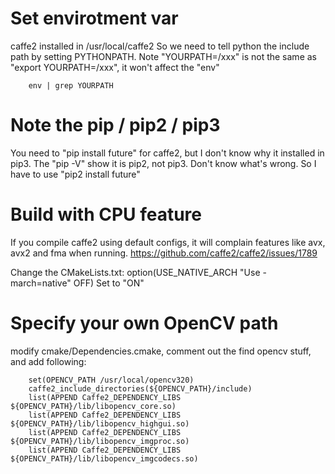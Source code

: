 

# Set envirotment var
caffe2 installed in /usr/local/caffe2
So we need to tell python the include path by setting PYTHONPATH.
Note "YOURPATH=/xxx" is not the same as "export YOURPATH=/xxx", it won't affect the "env"

        env | grep YOURPATH

# Note the pip / pip2 / pip3
You need to "pip install future" for caffe2, but I don't know why it installed in pip3.
The "pip -V" show it is pip2, not pip3. Don't know what's wrong. 
So I have to use "pip2 install future"

# Build with CPU feature
If you compile caffe2 using default configs, it will complain features like avx, avx2 and fma when running.
https://github.com/caffe2/caffe2/issues/1789

Change the CMakeLists.txt:
option(USE_NATIVE_ARCH "Use -march=native" OFF) 
Set to "ON"

# Specify your own OpenCV path
modify cmake/Dependencies.cmake, comment out the find opencv stuff, and add following:

        set(OPENCV_PATH /usr/local/opencv320)
        caffe2_include_directories(${OPENCV_PATH}/include)
        list(APPEND Caffe2_DEPENDENCY_LIBS ${OPENCV_PATH}/lib/libopencv_core.so)
        list(APPEND Caffe2_DEPENDENCY_LIBS ${OPENCV_PATH}/lib/libopencv_highgui.so)
        list(APPEND Caffe2_DEPENDENCY_LIBS ${OPENCV_PATH}/lib/libopencv_imgproc.so)
        list(APPEND Caffe2_DEPENDENCY_LIBS ${OPENCV_PATH}/lib/libopencv_imgcodecs.so)


